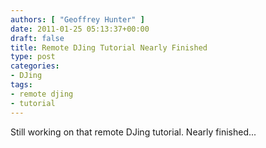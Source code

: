 ```yaml
---
authors: [ "Geoffrey Hunter" ]
date: 2011-01-25 05:13:37+00:00
draft: false
title: Remote DJing Tutorial Nearly Finished
type: post
categories:
- DJing
tags:
- remote djing
- tutorial
---
```


Still working on that remote DJing tutorial. Nearly finished...
